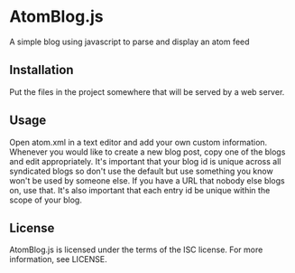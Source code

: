 # AtomBlog.js

A simple blog using javascript to parse and display an atom feed

## Installation

Put the files in the project somewhere that will be served by a web
server.

## Usage

Open atom.xml in a text editor and add your own custom information.
Whenever you would like to create a new blog post, copy one of the
<entry> blogs and edit appropriately.  It's important that your blog
id is unique across all syndicated blogs so don't use the default but
use something you know won't be used by someone else.  If you have a
URL that nobody else blogs on, use that.  It's also important that
each entry id be unique within the scope of your blog.

## License

AtomBlog.js is licensed under the terms of the ISC license.  For more
information, see LICENSE.
